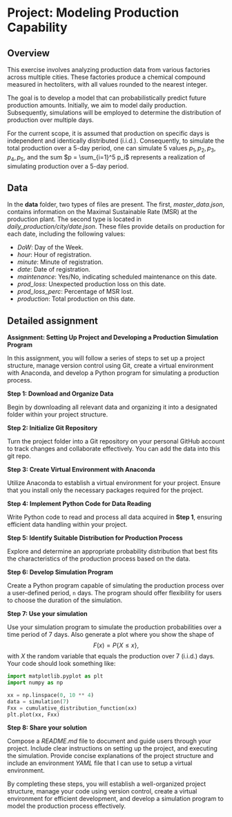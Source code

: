 # Project: Modeling Production Capability

## Overview

This exercise involves analyzing production data from various factories across multiple cities. These factories produce a chemical compound measured in hectoliters, with all values rounded to the nearest integer.

The goal is to develop a model that can probabilistically predict future production amounts. Initially, we aim to model daily production. Subsequently, simulations will be employed to determine the distribution of production over multiple days.

For the current scope, it is assumed that production on specific days is independent and identically distributed (i.i.d.). Consequently, to simulate the total production over a 5-day period, one can simulate 5 values $p_1, p_2, p_3, p_4, p_5$, and the sum $p = \sum_{i=1}^5 p_i$ represents a realization of simulating production over a 5-day period.

## Data

In the **data** folder, two types of files are present. The first, *master_data.json*, contains information on the Maximal Sustainable Rate (MSR) at the production plant. The second type is located in *daily_production/city/date.json*. These files provide details on production for each date, including the following values:

- *DoW*: Day of the Week.
- *hour*: Hour of registration.
- *minute*: Minute of registration.
- *date*: Date of registration.
- *maintenance*: Yes/No, indicating scheduled maintenance on this date.
- *prod_loss*: Unexpected production loss on this date.
- *prod_loss_perc*: Percentage of MSR lost.
- *production*: Total production on this date.

## Detailed assignment

**Assignment: Setting Up Project and Developing a Production Simulation Program**

In this assignment, you will follow a series of steps to set up a project structure, manage version control using Git, create a virtual environment with Anaconda, and develop a Python program for simulating a production process.

**Step 1: Download and Organize Data**

Begin by downloading all relevant data and organizing it into a designated folder within your project structure.

**Step 2: Initialize Git Repository**

Turn the project folder into a Git repository on your personal GitHub account to track changes and collaborate effectively. You can add the data into this git repo.

**Step 3: Create Virtual Environment with Anaconda**

Utilize Anaconda to establish a virtual environment for your project. Ensure that you install only the necessary packages required for the project.

**Step 4: Implement Python Code for Data Reading**

Write Python code to read and process all data acquired in **Step 1**, ensuring efficient data handling within your project.

**Step 5: Identify Suitable Distribution for Production Process**

Explore and determine an appropriate probability distribution that best fits the characteristics of the production process based on the data.

**Step 6: Develop Simulation Program**

Create a Python program capable of simulating the production process over a user-defined period, `n` days. The program should offer flexibility for users to choose the duration of the simulation.

**Step 7: Use your simulation**

Use your simulation program to simulate the production probabilities over a time period of 7 days. Also generate a plot where you show the shape of 
$$F(x) = P\{X \leq x\},$$
with $X$ the random variable that equals the production over 7 (i.i.d.) days. Your code should look something like:
```Python
import matplotlib.pyplot as plt
import numpy as np

xx = np.linspace(0, 10 ** 4)
data = simulation(7)
Fxx = cumulative_distribution_function(xx)
plt.plot(xx, Fxx)
```

**Step 8: Share your solution**

Compose a *README.md* file to document and guide users through your project. Include clear instructions on setting up the project, and executing the simulation. Provide concise explanations of the project structure and include an environment *YAML* file that I can use to setup a virtual environment.

By completing these steps, you will establish a well-organized project structure, manage your code using version control, create a virtual environment for efficient development, and develop a simulation program to model the production process effectively.